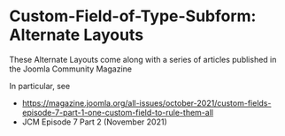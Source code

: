 # Custom-Field-of-Type-Subform: Alternate Layouts

These Alternate Layouts come along with a series of articles published in the Joomla Community Magazine

In particular, see
- https://magazine.joomla.org/all-issues/october-2021/custom-fields-episode-7-part-1-one-custom-field-to-rule-them-all
- JCM Episode 7 Part 2 (November 2021)
